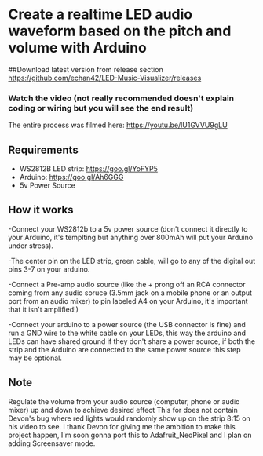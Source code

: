 
# Create a realtime LED audio waveform based on the pitch and volume with Arduino

##Download latest version from release section
https://github.com/echan42/LED-Music-Visualizer/releases

### Watch the video (not really recommended doesn't explain coding or wiring but you will see the end result)
The entire process was filmed here: https://youtu.be/lU1GVVU9gLU

## Requirements
- WS2812B LED strip: https://goo.gl/YoFYP5
- Arduino: https://goo.gl/Ah6GGG
- 5v Power Source

## How it works

-Connect your WS2812b to a 5v power source (don't connect it directly to your Arduino, it's templting but anything over 800mAh will put your Arduino under stress).

-The center pin on the LED strip, green cable, will go to any of the digital out pins 3-7 on your arduino.

-Connect a Pre-amp audio source (like the + prong off an RCA connector coming from any audio soruce (3.5mm jack on a mobile phone or an output port from an audio mixer) to pin labeled A4 on your Arduino, it's important that it isn't amplified!)

-Connect your arduino to a power source (the USB connector is fine) and run a GND wire to the white cable on your LEDs, this way the arduino and LEDs can have shared ground if they don't share a power source, if both the strip and the Arduino are connected to the same power source this step may be optional.

## Note
Regulate the volume from your audio source (computer, phone or audio mixer) up and down to achieve desired effect
This for does not contain Devon's bug where red lights would randomly show up on the strip 8:15 on his video to see.
I thank Devon for giving me the ambition to make this project happen, I'm soon gonna port this to Adafruit_NeoPixel and I plan on adding Screensaver mode.
